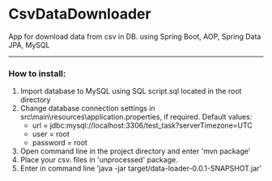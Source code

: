 # CsvDataDownloader
App for download data from csv in DB. using Spring Boot, AOP, Spring Data JPA, MySQL
____
 
 ### How to install:
 1. Import database to MySQL using SQL script.sql located in the root directory
 2. Change database connection settings in src\main\resources\application.properties, if required.
 Default values:
    -  url = jdbc:mysql://localhost:3306/test_task?serverTimezone=UTC
    -  user = root
    -  password = root
 3. Open command line in the project directory and enter 'mvn package'
 4. Place your csv. files in 'unprocessed' package.
 4. Enter in command line 'java -jar target/data-loader-0.0.1-SNAPSHOT.jar'
